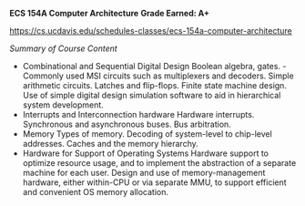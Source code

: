 **ECS 154A Computer Architecture** 
**Grade Earned: A+**

https://cs.ucdavis.edu/schedules-classes/ecs-154a-computer-architecture

*Summary of Course Content*

- Combinational and Sequential Digital Design Boolean algebra, gates. - Commonly used MSI circuits such as multiplexers and decoders. Simple arithmetic circuits. Latches and flip-flops. Finite state machine design. Use of simple digital design simulation software to aid in hierarchical system development.
- Interrupts and Interconnection hardware Hardware interrupts. Synchronous and asynchronous buses. Bus arbitration.
- Memory Types of memory. Decoding of system-level to chip-level addresses. Caches and the memory hierarchy.
- Hardware for Support of Operating Systems Hardware support to optimize resource usage, and to implement the abstraction of a separate machine for each user. Design and use of memory-management hardware, either within-CPU or via separate MMU, to support efficient and convenient OS memory allocation.

